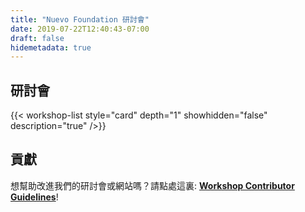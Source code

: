 ```yaml
---
title: "Nuevo Foundation 研討會"
date: 2019-07-22T12:40:43-07:00
draft: false
hidemetadata: true
---
```


## 研討會
{{< workshop-list style="card" depth="1" showhidden="false" description="true"  />}}

## 貢獻
想幫助改進我們的研討會或網站嗎？請點處這裏: **[Workshop Contributor Guidelines](guidelines/)**!
